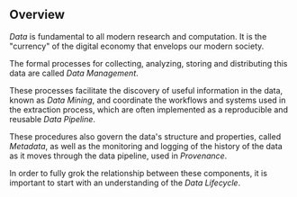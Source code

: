 ##  Overview

*Data* is fundamental to all modern research and computation. It is the "currency" of the digital economy that envelops our modern society.

The formal processes for collecting, analyzing, storing and distributing this data are called *Data Management*.

These processes facilitate the discovery of useful information in the data, known as *Data Mining*, and coordinate the workflows and systems used in the extraction process, which are often implemented as a reproducible and reusable *Data Pipeline*.

These procedures also govern the data's structure and properties, called *Metadata*, as well as the monitoring and logging of the history of the data as it moves through the data pipeline, used in *Provenance*.

<!-- Data which has reached the "end" of the lifecycle will either be published for sharing and reuse, remain in storage for further analysis and processing, be archived for long-term storage or be deleted if it is deemed of no further value. -->

In order to fully grok the relationship between these components, it is important to start with an understanding of the *Data Lifecycle*.
